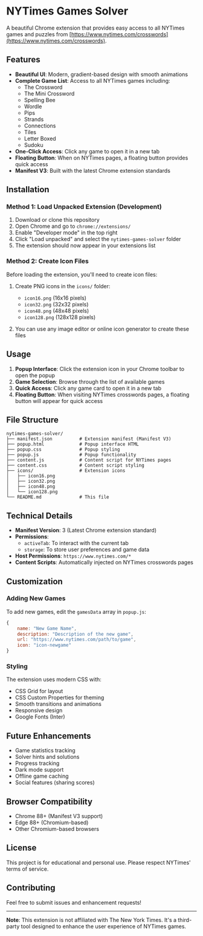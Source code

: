 # NYTimes Games Solver

A beautiful Chrome extension that provides easy access to all NYTimes games and puzzles from [https://www.nytimes.com/crosswords](https://www.nytimes.com/crosswords).

## Features

- **Beautiful UI**: Modern, gradient-based design with smooth animations
- **Complete Game List**: Access to all NYTimes games including:
  - The Crossword
  - The Mini Crossword
  - Spelling Bee
  - Wordle
  - Pips
  - Strands
  - Connections
  - Tiles
  - Letter Boxed
  - Sudoku
- **One-Click Access**: Click any game to open it in a new tab
- **Floating Button**: When on NYTimes pages, a floating button provides quick access
- **Manifest V3**: Built with the latest Chrome extension standards

## Installation

### Method 1: Load Unpacked Extension (Development)

1. Download or clone this repository
2. Open Chrome and go to `chrome://extensions/`
3. Enable "Developer mode" in the top right
4. Click "Load unpacked" and select the `nytimes-games-solver` folder
5. The extension should now appear in your extensions list

### Method 2: Create Icon Files

Before loading the extension, you'll need to create icon files:

1. Create PNG icons in the `icons/` folder:
   - `icon16.png` (16x16 pixels)
   - `icon32.png` (32x32 pixels)
   - `icon48.png` (48x48 pixels)
   - `icon128.png` (128x128 pixels)

2. You can use any image editor or online icon generator to create these files

## Usage

1. **Popup Interface**: Click the extension icon in your Chrome toolbar to open the popup
2. **Game Selection**: Browse through the list of available games
3. **Quick Access**: Click any game card to open it in a new tab
4. **Floating Button**: When visiting NYTimes crosswords pages, a floating button will appear for quick access

## File Structure

```
nytimes-games-solver/
├── manifest.json          # Extension manifest (Manifest V3)
├── popup.html             # Popup interface HTML
├── popup.css              # Popup styling
├── popup.js               # Popup functionality
├── content.js             # Content script for NYTimes pages
├── content.css            # Content script styling
├── icons/                 # Extension icons
│   ├── icon16.png
│   ├── icon32.png
│   ├── icon48.png
│   └── icon128.png
└── README.md              # This file
```

## Technical Details

- **Manifest Version**: 3 (Latest Chrome extension standard)
- **Permissions**: 
  - `activeTab`: To interact with the current tab
  - `storage`: To store user preferences and game data
- **Host Permissions**: `https://www.nytimes.com/*`
- **Content Scripts**: Automatically injected on NYTimes crosswords pages

## Customization

### Adding New Games

To add new games, edit the `gamesData` array in `popup.js`:

```javascript
{
    name: "New Game Name",
    description: "Description of the new game",
    url: "https://www.nytimes.com/path/to/game",
    icon: "icon-newgame"
}
```

### Styling

The extension uses modern CSS with:
- CSS Grid for layout
- CSS Custom Properties for theming
- Smooth transitions and animations
- Responsive design
- Google Fonts (Inter)

## Future Enhancements

- Game statistics tracking
- Solver hints and solutions
- Progress tracking
- Dark mode support
- Offline game caching
- Social features (sharing scores)

## Browser Compatibility

- Chrome 88+ (Manifest V3 support)
- Edge 88+ (Chromium-based)
- Other Chromium-based browsers

## License

This project is for educational and personal use. Please respect NYTimes' terms of service.

## Contributing

Feel free to submit issues and enhancement requests!

---

**Note**: This extension is not affiliated with The New York Times. It's a third-party tool designed to enhance the user experience of NYTimes games.
